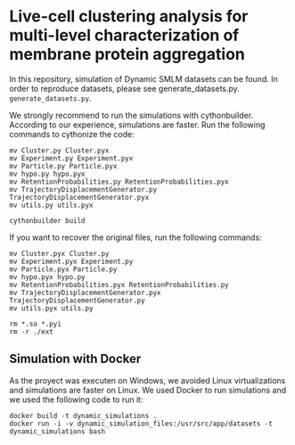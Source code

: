 # Live-cell clustering analysis for multi-level characterization of membrane protein aggregation

In this repository, simulation of Dynamic SMLM datasets can be found. In order to reproduce datasets, please see generate_datasets.py.
```generate_datasets.py```.

We strongly recommend to run the simulations with cythonbuilder. According to our experience, simulations are faster. Run the following commands to cythonize the code:

``` 
mv Cluster.py Cluster.pyx
mv Experiment.py Experiment.pyx
mv Particle.py Particle.pyx
mv hypo.py hypo.pyx
mv RetentionProbabilities.py RetentionProbabilities.pyx
mv TrajectoryDisplacementGenerator.py TrajectoryDisplacementGenerator.pyx
mv utils.py utils.pyx

cythonbuilder build
```

If you want to recover the original files, run the following commands:

```
mv Cluster.pyx Cluster.py
mv Experiment.pyx Experiment.py
mv Particle.pyx Particle.py
mv hypo.pyx hypo.py
mv RetentionProbabilities.pyx RetentionProbabilities.py
mv TrajectoryDisplacementGenerator.pyx TrajectoryDisplacementGenerator.py
mv utils.pyx utils.py

rm *.so *.pyi
rm -r ./ext
```

## Simulation with Docker

As the proyect was executen on Windows, we avoided Linux virtualizations and simulations are faster on Linux. We used Docker to run simulations and we used the following code to run it:

```
docker build -t dynamic_simulations .
docker run -i -v dynamic_simulation_files:/usr/src/app/datasets -t dynamic_simulations bash
```